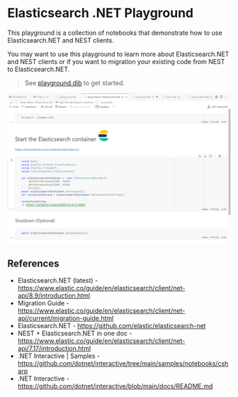 # Elasticsearch .NET Playground

This playground is a collection of notebooks that demonstrate how to use Elasticsearch.NET and NEST clients.

You may want to use this playground to learn more about Elasticsearch.NET and NEST clients or if you want to migration your existing code from NEST to Elasticsearch.NET.

> See [playground.dib](./playground.dib) to get started.

![setup-elastic-infra](./assets/setup-elastic-infra.png)


## References

* Elasticsearch.NET (latest) - <https://www.elastic.co/guide/en/elasticsearch/client/net-api/8.9/introduction.html>
* Migration Guide - <https://www.elastic.co/guide/en/elasticsearch/client/net-api/current/migration-guide.html>
* Elasticsearch.NET - <https://github.com/elastic/elasticsearch-net>
* NEST + Elasticsearch.NET in one doc - <https://www.elastic.co/guide/en/elasticsearch/client/net-api/7.17/introduction.html>
* .NET Interactive | Samples - <https://github.com/dotnet/interactive/tree/main/samples/notebooks/csharp>
* .NET Interactive - <https://github.com/dotnet/interactive/blob/main/docs/README.md>